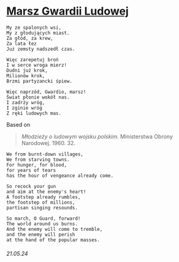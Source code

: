 # [Marsz Gwardii Ludowej](https://open.spotify.com/track/2hsVl7Y2cnFTynceZtAxxY)
```
My ze spalonych wsi,
My z głodujących miast.
Za głód, za krew, 
Za lata łez
Już zemsty nadszedł czas.

Więc zarepetuj broń
I w serce wroga mierz!
Dudni już krok,
Milionów krok,
Brzmi partyzancki śpiew.

Więc naprzód, Gwardio, marsz!
Świat płonie wokół nas.
I zadrży wróg,
I zginie wróg
Z ręki ludowych mas.
```
Based on
> *Młodzieży o ludowym wojsku polskim.* Ministerstwa Obrony Narodowej. 1960. 32.
```
We from burnt-down villages,
We from starving towns.
For hunger, for blood,
for years of tears
has the hour of vengeance already come.

So recock your gun
and aim at the enemy's heart!
A footstep already rumbles,
the footstep of millions,
partisan singing resounds.

So march, O Guard, forward!
The world around us burns.
And the enemy will come to tremble,
and the enemy will perish
at the hand of the popular masses.
```
###### 21.05.24
